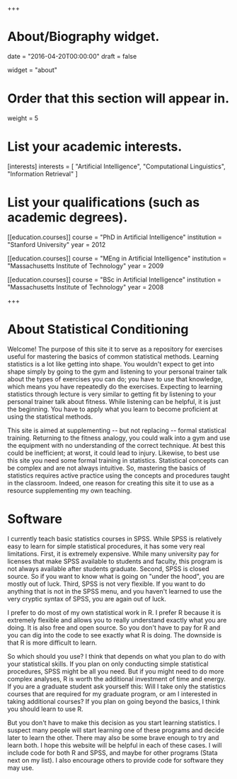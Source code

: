 +++
# About/Biography widget.

date = "2016-04-20T00:00:00"
draft = false

widget = "about"

# Order that this section will appear in.
weight = 5

# List your academic interests.
[interests]
  interests = [
    "Artificial Intelligence",
    "Computational Linguistics",
    "Information Retrieval"
  ]

# List your qualifications (such as academic degrees).
[[education.courses]]
  course = "PhD in Artificial Intelligence"
  institution = "Stanford University"
  year = 2012

[[education.courses]]
  course = "MEng in Artificial Intelligence"
  institution = "Massachusetts Institute of Technology"
  year = 2009

[[education.courses]]
  course = "BSc in Artificial Intelligence"
  institution = "Massachusetts Institute of Technology"
  year = 2008
 
+++

# About Statistical Conditioning 

Welcome! The purpose of this site it to serve as a repository for exercises useful for mastering the basics of common statistical methods. Learning statistics is a lot like getting into shape. You wouldn't expect to get into shape simply by going to the gym and listening to your personal trainer talk about the types of exercises you can do; you have to use that knowledge, which means you have repeatedly do the exercises. Expecting to learning statistics through lecture is very similar to getting fit by listening to your personal trainer talk about fitness. While listening can be helpful, it is just the beginning. You have to apply what you learn to become proficient at using the statistical methods.

This site is aimed at supplementing -- but not replacing -- formal statistical training. Returning to the fitness analogy, you could walk into a gym and use the equipment with no understanding of the correct technique. At best this could be inefficient; at worst, it could lead to injury. Likewise, to best use this site you need some formal training in statistics. Statistical concepts can be complex and are not always intuitive. So, mastering the basics of statistics requires active practice using the concepts and procedures taught in the classroom. Indeed, one reason for creating this site it to use as a resource supplementing my own teaching.

# Software

I currently teach basic statistics courses in SPSS. While SPSS is relatively easy to learn for simple statistical procedures, it has some very real limitations. First, it is extremely expensive. While many university pay for licenses that make SPSS available to students and faculty, this program is not always available after students graduate. Second, SPSS is closed source. So if you want to know what is going on "under the hood", you are mostly out of luck. Third, SPSS is not very flexible. If you want to do anything that is not in the SPSS menu, and you haven't learned to use the very cryptic syntax of SPSS, you are again out of luck.

I prefer to do most of my own statistical work in R. I prefer R because it is extremely flexible and allows you to really understand exactly what you are doing. It is also free and open source. So you don't have to pay for R and you can dig into the code to see exactly what R is doing. The downside is that R is more difficult to learn.

So which should you use? I think that depends on what you plan to do with your statistical skills. If you plan on only conducting simple statistical procedures, SPSS might be all you need. But if you might need to do more complex analyses, R is worth the additional investment of time and energy. If you are a graduate student ask yourself this: Will I take only the statistics courses that are required for my graduate program, or am I interested in taking additional courses? If you plan on going beyond the basics, I think you should learn to use R.

But you don't have to make this decision as you start learning statistics. I suspect many people will start learning one of these programs and decide later to learn the other. There may also be some brave enough to try and learn both. I hope this website will be helpful in each of these cases. I will include code for both R and SPSS, and maybe for other programs (Stata next on my list). I also encourage others to provide code for software they may use.
